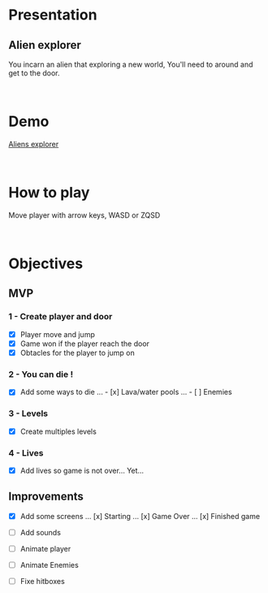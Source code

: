 # Presentation


## Alien explorer

You incarn an alien that exploring a new world,
You'll need to around and get to the door.

<br>

# Demo

[Aliens explorer](https://canacepa.github.io/platformer/)

<br>

# How to play

Move player with arrow keys, WASD or ZQSD

<br>

# Objectives

## MVP

### 1 - Create player and door

- [x] Player move and jump
- [x] Game won if the player reach the door
- [x] Obtacles for the player to jump on

### 2 - You can die !

- [x] Add some ways to die 
... - [x] Lava/water pools
... - [ ] Enemies

### 3 - Levels

- [x] Create multiples levels

### 4 - Lives

- [x] Add lives so game is not over... Yet...

## Improvements

- [x] Add some screens 
... [x] Starting
... [x] Game Over
... [x] Finished game

- [ ] Add sounds

- [ ] Animate player

- [ ] Animate Enemies

- [ ] Fixe hitboxes